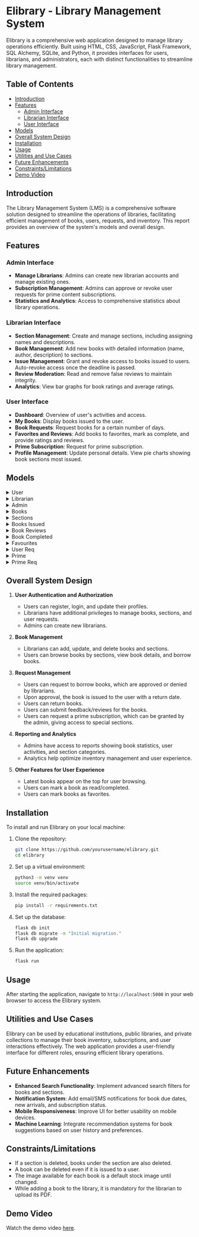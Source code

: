 # Elibrary - Library Management System

Elibrary is a comprehensive web application designed to manage library operations efficiently. Built using HTML, CSS, JavaScript, Flask Framework, SQL Alchemy, SQLite, and Python, it provides interfaces for users, librarians, and administrators, each with distinct functionalities to streamline library management.

## Table of Contents
- [Introduction](#introduction)
- [Features](#features)
  - [Admin Interface](#admin-interface)
  - [Librarian Interface](#librarian-interface)
  - [User Interface](#user-interface)
- [Models](#models)
- [Overall System Design](#overall-system-design)
- [Installation](#installation)
- [Usage](#usage)
- [Utilities and Use Cases](#utilities-and-use-cases)
- [Future Enhancements](#future-enhancements)
- [Constraints/Limitations](#constraints-limitations)
- [Demo Video](#demo-video)

## Introduction

The Library Management System (LMS) is a comprehensive software solution designed to streamline the operations of libraries, facilitating efficient management of books, users, requests, and inventory. This report provides an overview of the system's models and overall design.

## Features

### Admin Interface
- **Manage Librarians**: Admins can create new librarian accounts and manage existing ones.
- **Subscription Management**: Admins can approve or revoke user requests for prime content subscriptions.
- **Statistics and Analytics**: Access to comprehensive statistics about library operations.

### Librarian Interface
- **Section Management**: Create and manage sections, including assigning names and descriptions.
- **Book Management**: Add new books with detailed information (name, author, description) to sections.
- **Issue Management**: Grant and revoke access to books issued to users. Auto-revoke access once the deadline is passed.
- **Review Moderation**: Read and remove false reviews to maintain integrity.
- **Analytics**: View bar graphs for book ratings and average ratings.

### User Interface
- **Dashboard**: Overview of user's activities and access.
- **My Books**: Display books issued to the user.
- **Book Requests**: Request books for a certain number of days.
- **Favorites and Reviews**: Add books to favorites, mark as complete, and provide ratings and reviews.
- **Prime Subscription**: Request for prime subscription.
- **Profile Management**: Update personal details. View pie charts showing book sections most issued.

## Models

<details>
  <summary>User</summary>
  
| Field      | Type          | Description       |
|------------|---------------|-------------------|
| Id         | Primary Key   | Unique identifier |
| Username   | String        | User's username   |
| Passhash   | String        | Password hash     |
| Name       | String        | Full name         |
| Age        | Integer       | Age               |
| User_img   | String (URL)  | User image URL    |

</details>

<details>
  <summary>Librarian</summary>
  
| Field      | Type          | Description       |
|------------|---------------|-------------------|
| Lib_id     | Primary Key   | Unique identifier |
| Passhash   | String        | Password hash     |
| Name       | String        | Full name         |
| Lib_img    | String (URL)  | Librarian image URL|

</details>

<details>
  <summary>Admin</summary>
  
| Field      | Type          | Description       |
|------------|---------------|-------------------|
| Admin_id   | Primary Key   | Unique identifier |
| Passhash   | String        | Password hash     |
| Name       | String        | Full name         |
| Admin_img  | String (URL)  | Admin image URL   |

</details>

<details>
  <summary>Books</summary>
  
| Field      | Type          | Description       |
|------------|---------------|-------------------|
| Id         | Primary Key   | Unique identifier |
| Book_title | String        | Title of the book |
| Author     | String        | Author's name     |
| Description| String        | Book description  |
| Link       | String (URL)  | Book link (PDF)   |
| Section_id | Foreign Key   | Section identifier|
| Book_cover | String (URL)  | Book cover image  |
| Added_by   | Foreign Key   | Librarian who added the book |
| Date_added | Date          | Date when added   |

</details>

<details>
  <summary>Sections</summary>
  
| Field      | Type          | Description       |
|------------|---------------|-------------------|
| Section_id | Primary Key   | Unique identifier |
| Section    | String        | Section name      |
| Description| String        | Section description |
| Added_by   | Foreign Key   | Librarian who added the section |
| Prime      | Boolean       | Prime section flag|
| Date_added | Date          | Date when added   |

</details>

<details>
  <summary>Books Issued</summary>
  
| Field      | Type          | Description       |
|------------|---------------|-------------------|
| Issue_id   | Primary Key   | Unique identifier |
| Book_id    | Foreign Key   | Issued book id    |
| User_id    | Foreign Key   | User id           |
| Issued_by  | Foreign Key   | Librarian who issued the book |
| Issue_date | Date          | Date of issue     |
| Access_date| Date          | Access expiration date |

</details>

<details>
  <summary>Book Reviews</summary>
  
| Field      | Type          | Description       |
|------------|---------------|-------------------|
| Review_id  | Primary Key   | Unique identifier |
| Book_id    | Foreign Key   | Reviewed book id  |
| User_id    | Foreign Key   | User id           |
| Rating     | Integer       | Book rating       |
| Reviews    | Text          | Review text       |

</details>

<details>
  <summary>Book Completed</summary>
  
| Field      | Type          | Description       |
|------------|---------------|-------------------|
| Record     | Primary Key   | Unique identifier |
| Book_id    | Foreign Key   | Completed book id |
| User_id    | Foreign Key   | User id           |

</details>

<details>
  <summary>Favourites</summary>
  
| Field      | Type          | Description       |
|------------|---------------|-------------------|
| Fav_id     | Primary Key   | Unique identifier |
| Book_id    | Foreign Key   | Favourite book id |
| User_id    | Foreign Key   | User id           |

</details>

<details>
  <summary>User Req</summary>
  
| Field      | Type          | Description       |
|------------|---------------|-------------------|
| Req_id     | Primary Key   | Unique identifier |
| Book_id    | Foreign Key   | Requested book id |
| User_id    | Foreign Key   | User id           |
| Days       | Integer       | Requested days    |

</details>

<details>
  <summary>Prime</summary>
  
| Field      | Type          | Description       |
|------------|---------------|-------------------|
| User_id    | Primary Key   | Unique identifier |

</details>

<details>
  <summary>Prime Req</summary>
  
| Field      | Type          | Description       |
|------------|---------------|-------------------|
| User_id    | Primary Key   | Unique identifier |

</details>

## Overall System Design

1. **User Authentication and Authorization**
   - Users can register, login, and update their profiles.
   - Librarians have additional privileges to manage books, sections, and user requests.
   - Admins can create new librarians.

2. **Book Management**
   - Librarians can add, update, and delete books and sections.
   - Users can browse books by sections, view book details, and borrow books.

3. **Request Management**
   - Users can request to borrow books, which are approved or denied by librarians.
   - Upon approval, the book is issued to the user with a return date.
   - Users can return books.
   - Users can submit feedback/reviews for the books.
   - Users can request a prime subscription, which can be granted by the admin, giving access to special sections.

4. **Reporting and Analytics**
   - Admins have access to reports showing book statistics, user activities, and section categories.
   - Analytics help optimize inventory management and user experience.

5. **Other Features for User Experience**
   - Latest books appear on the top for user browsing.
   - Users can mark a book as read/completed.
   - Users can mark books as favorites.

## Installation

To install and run Elibrary on your local machine:

1. Clone the repository:
   ```sh
   git clone https://github.com/yourusername/elibrary.git
   cd elibrary
   ```

2. Set up a virtual environment:
   ```sh
   python3 -m venv venv
   source venv/bin/activate
   ```

3. Install the required packages:
   ```sh
   pip install -r requirements.txt
   ```

4. Set up the database:
   ```sh
   flask db init
   flask db migrate -m "Initial migration."
   flask db upgrade
   ```

5. Run the application:


   ```sh
   flask run
   ```

## Usage

After starting the application, navigate to `http://localhost:5000` in your web browser to access the Elibrary system.

## Utilities and Use Cases

Elibrary can be used by educational institutions, public libraries, and private collections to manage their book inventory, subscriptions, and user interactions effectively. The web application provides a user-friendly interface for different roles, ensuring efficient library operations.

## Future Enhancements

- **Enhanced Search Functionality**: Implement advanced search filters for books and sections.
- **Notification System**: Add email/SMS notifications for book due dates, new arrivals, and subscription status.
- **Mobile Responsiveness**: Improve UI for better usability on mobile devices.
- **Machine Learning**: Integrate recommendation systems for book suggestions based on user history and preferences.

## Constraints/Limitations

- If a section is deleted, books under the section are also deleted.
- A book can be deleted even if it is issued to a user.
- The image available for each book is a default stock image until changed.
- While adding a book to the library, it is mandatory for the librarian to upload its PDF.

## Demo Video

Watch the demo video [here](https://www.youtube.com/watch?v=sY6bAyTGYHs).

